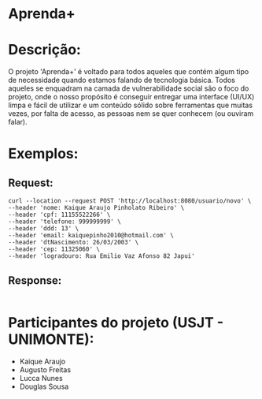 # Aprenda+

# Descrição:
O projeto 'Aprenda+' é voltado para todos aqueles que contém algum tipo de necessidade quando estamos falando de tecnologia básica. Todos aqueles se enquadram na camada de vulnerabilidade social são o foco do projeto, onde o nosso propósito é conseguir entregar uma interface (UI/UX) limpa e fácil de utilizar e um conteúdo sólido sobre ferramentas que muitas vezes, por falta de acesso, as pessoas nem se quer conhecem (ou ouviram falar).

# Exemplos:
## Request:
```
curl --location --request POST 'http://localhost:8080/usuario/novo' \
--header 'nome: Kaique Araujo Pinholato Ribeiro' \
--header 'cpf: 11155522266' \
--header 'telefone: 999999999' \
--header 'ddd: 13' \
--header 'email: kaiquepinho2010@hotmail.com' \
--header 'dtNascimento: 26/03/2003' \
--header 'cep: 11325060' \
--header 'logradouro: Rua Emilio Vaz Afonso 82 Japui'
```

## Response:
```
```
 
# Participantes do projeto (USJT - UNIMONTE):
- Kaique Araujo
- Augusto Freitas
- Lucca Nunes
- Douglas Sousa
